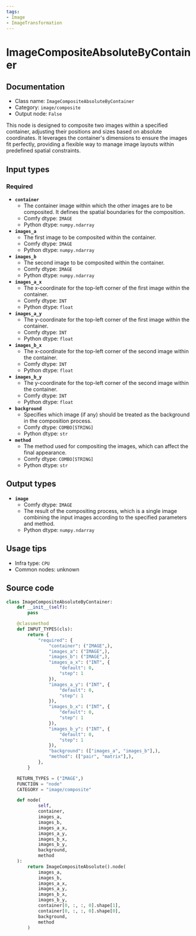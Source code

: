 ```yaml
---
tags:
- Image
- ImageTransformation
---
```


# ImageCompositeAbsoluteByContainer
## Documentation
- Class name: `ImageCompositeAbsoluteByContainer`
- Category: `image/composite`
- Output node: `False`

This node is designed to composite two images within a specified container, adjusting their positions and sizes based on absolute coordinates. It leverages the container's dimensions to ensure the images fit perfectly, providing a flexible way to manage image layouts within predefined spatial constraints.
## Input types
### Required
- **`container`**
    - The container image within which the other images are to be composited. It defines the spatial boundaries for the composition.
    - Comfy dtype: `IMAGE`
    - Python dtype: `numpy.ndarray`
- **`images_a`**
    - The first image to be composited within the container.
    - Comfy dtype: `IMAGE`
    - Python dtype: `numpy.ndarray`
- **`images_b`**
    - The second image to be composited within the container.
    - Comfy dtype: `IMAGE`
    - Python dtype: `numpy.ndarray`
- **`images_a_x`**
    - The x-coordinate for the top-left corner of the first image within the container.
    - Comfy dtype: `INT`
    - Python dtype: `float`
- **`images_a_y`**
    - The y-coordinate for the top-left corner of the first image within the container.
    - Comfy dtype: `INT`
    - Python dtype: `float`
- **`images_b_x`**
    - The x-coordinate for the top-left corner of the second image within the container.
    - Comfy dtype: `INT`
    - Python dtype: `float`
- **`images_b_y`**
    - The y-coordinate for the top-left corner of the second image within the container.
    - Comfy dtype: `INT`
    - Python dtype: `float`
- **`background`**
    - Specifies which image (if any) should be treated as the background in the composition process.
    - Comfy dtype: `COMBO[STRING]`
    - Python dtype: `str`
- **`method`**
    - The method used for compositing the images, which can affect the final appearance.
    - Comfy dtype: `COMBO[STRING]`
    - Python dtype: `str`
## Output types
- **`image`**
    - Comfy dtype: `IMAGE`
    - The result of the compositing process, which is a single image combining the input images according to the specified parameters and method.
    - Python dtype: `numpy.ndarray`
## Usage tips
- Infra type: `CPU`
- Common nodes: unknown


## Source code
```python
class ImageCompositeAbsoluteByContainer:
    def __init__(self):
        pass

    @classmethod
    def INPUT_TYPES(cls):
        return {
            "required": {
                "container": ("IMAGE",),
                "images_a": ("IMAGE",),
                "images_b": ("IMAGE",),
                "images_a_x": ("INT", {
                    "default": 0,
                    "step": 1
                }),
                "images_a_y": ("INT", {
                    "default": 0,
                    "step": 1
                }),
                "images_b_x": ("INT", {
                    "default": 0,
                    "step": 1
                }),
                "images_b_y": ("INT", {
                    "default": 0,
                    "step": 1
                }),
                "background": (["images_a", "images_b"],),
                "method": (["pair", "matrix"],),
            },
        }

    RETURN_TYPES = ("IMAGE",)
    FUNCTION = "node"
    CATEGORY = "image/composite"

    def node(
            self,
            container,
            images_a,
            images_b,
            images_a_x,
            images_a_y,
            images_b_x,
            images_b_y,
            background,
            method
    ):
        return ImageCompositeAbsolute().node(
            images_a,
            images_b,
            images_a_x,
            images_a_y,
            images_b_x,
            images_b_y,
            container[0, :, :, 0].shape[1],
            container[0, :, :, 0].shape[0],
            background,
            method
        )

```
